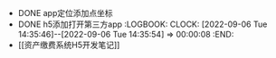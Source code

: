 - DONE app定位添加点坐标
- DONE h5添加打开第三方app
  :LOGBOOK:
  CLOCK: [2022-09-06 Tue 14:35:46]--[2022-09-06 Tue 14:35:54] =>  00:00:08
  :END:
- [[资产缴费系统H5开发笔记]]